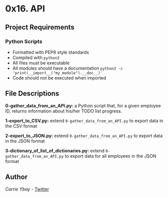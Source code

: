 # 0x16. API
## Project Requirements
### Python Scripts
- Formatted with PEP8 style standards
- Compiled with `python3`
- All files must be executable
- All modules should have a documentation `python3 -c 'print(__import__("my_module").__doc__)'`
- Code should not be executed when imported

## File Descriptions
**0-gather_data_from_an_API.py:** a Python script that, for a given employee ID, returns information about his/her TODO list progress.

**1-export_to_CSV.py:** extend `0-gather_data_from_an_API.py` to export data in the CSV format

**2-export_to_JSON.py:** extend `0-gather_data_from_an_API.py` to export data in the JSON format

**3-dictionary_of_list_of_dictionaries.py:** extend `0-gather_data_from_an_API.py` to export data for all employees in the JSON format

## Author
*Carrie Ybay* - [Twitter](http://twitter.com/hicarrie_)